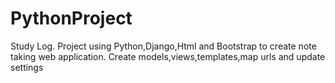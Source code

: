 # PythonProject
Study Log. 
Project using Python,Django,Html and Bootstrap to create note taking web application.
Create models,views,templates,map urls and update settings

